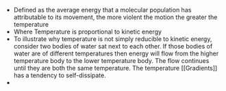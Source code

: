 - Defined as the average energy that a molecular population has attributable to its movement, the more violent the motion the greater the temperature 
- Where Temperature is proportional to kinetic energy 
- To illustrate why temperature is not simply reducible to kinetic energy, consider two bodies of water sat next to each other. If those bodies of water are of different temperatures then energy will flow from the higher temperature body to the lower temperature body. The flow continues until they are both the same temperature. The temperature [[Gradients]] has a tendency to self-dissipate. 
-